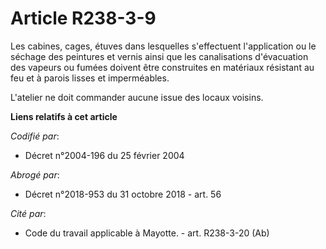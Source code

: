 # Article R238-3-9

Les cabines, cages, étuves dans lesquelles s'effectuent l'application ou le séchage des peintures et vernis ainsi que les
canalisations d'évacuation des vapeurs ou fumées doivent être construites en matériaux résistant au feu et à parois lisses et
imperméables.

L'atelier ne doit commander aucune issue des locaux voisins.

**Liens relatifs à cet article**

_Codifié par_:

  - Décret n°2004-196 du 25 février 2004

_Abrogé par_:

  - Décret n°2018-953 du 31 octobre 2018 - art. 56

_Cité par_:

  - Code du travail applicable à Mayotte. - art. R238-3-20 (Ab)
